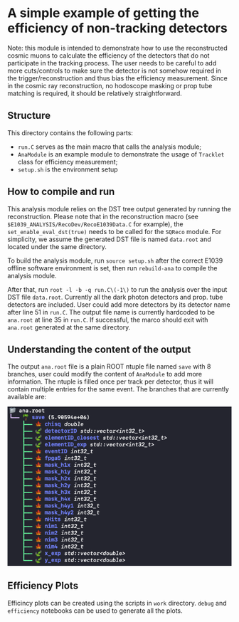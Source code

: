# A simple example of getting the efficiency of non-tracking detectors
Note: this module is intended to demonstrate how to use the reconstructed cosmic muons to calculate the efficiency of the detectors that do not participate in the tracking process. The user needs to be careful to add more cuts/controls to make sure the detector is not somehow required in the trigger/reconstruction and thus bias the efficiency measurement. Since in the cosmic ray reconstruction, no hodoscope masking or prop tube matching is required, it should be relatively straightforward.

## Structure
This directory contains the following parts:
- `run.C` serves as the main macro that calls the analysis module;
- `AnaModule` is an example module to demonstrate the usage of `Tracklet` class for efficiency measurement;
- `setup.sh` is the environment setup

## How to compile and run
This analysis module relies on the DST tree output generated by running the reconstruction. Please note that in the reconstruction macro (see `$E1039_ANALYSIS/RecoDev/RecoE1039Data.C` for example), the `set_enable_eval_dst(true)` needs to be called for the `SQReco` module. For simplicity, we assume the generated DST file is named `data.root` and located under the same directory.

To build the analysis module, run `source setup.sh` after the correct E1039 offline software environment is set, then run `rebuild-ana` to compile the analysis module.

After that, run `root -l -b -q run.C\(-1\)` to run the analysis over the input DST file `data.root`. Currently all the dark photon detectors and prop. tube detectors are included. User could add more detectors by its detector name after line 51 in `run.C`. The output file name is currently hardcoded to be `ana.root` at line 35 in `run.C`. If successful, the marco should exit with `ana.root` generated at the same directory.

## Understanding the content of the output
The output `ana.root` file is a plain ROOT ntuple file named `save` with 8 branches, user could modify the content of `AnaModule` to add more information. The ntuple is filled once per track per detector, thus it will contain multiple entries for the same event. The branches that are currently available are:

![](pic.png)

## Efficiency Plots

Efficincy plots can be created using the scripts in `work` directory. `debug` and `efficiency` notebooks can be used to generate all the plots.
